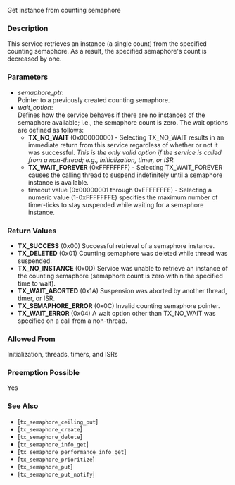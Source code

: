 Get instance from counting semaphore

### Description

This service retrieves an instance (a single count) from the specified counting semaphore. As a result, the specified semaphore's count is decreased by one.

### Parameters

- *semaphore_ptr*: <br>Pointer to a previously created counting semaphore.
- *wait_option*: <br>Defines how the service behaves if there are no instances of the semaphore available; i.e., the semaphore count is zero. The wait options are defined as follows:
  - **TX_NO_WAIT** (0x00000000) - Selecting TX_NO_WAIT results in an immediate return from this service regardless of whether or not it was successful. *This is the only valid option if the service is called from a non-thread; e.g., initialization, timer, or ISR.*
  - **TX_WAIT_FOREVER** (0xFFFFFFFF) - Selecting TX_WAIT_FOREVER causes the calling thread to suspend indefinitely until a semaphore instance is available.
  - timeout value (0x00000001 through 0xFFFFFFFE) - Selecting a numeric value (1-0xFFFFFFFE) specifies the maximum number of timer-ticks to stay suspended while waiting for a semaphore instance.

### Return Values

- **TX_SUCCESS** (0x00) Successful retrieval of a semaphore instance.
- **TX_DELETED** (0x01) Counting semaphore was deleted while thread was suspended.
- **TX_NO_INSTANCE** (0x0D) Service was unable to retrieve an instance of the counting semaphore (semaphore count is zero within the specified time to wait).
- **TX_WAIT_ABORTED** (0x1A) Suspension was aborted by another thread, timer, or ISR.
- **TX_SEMAPHORE_ERROR** (0x0C) Invalid counting semaphore pointer.
- **TX_WAIT_ERROR** (0x04) A wait option other than TX_NO_WAIT was specified on a call from a non-thread.

### Allowed From

Initialization, threads, timers, and ISRs

### Preemption Possible

Yes

### See Also

- [`tx_semaphore_ceiling_put`]
- [`tx_semaphore_create`]
- [`tx_semaphore_delete`]
- [`tx_semaphore_info_get`]
- [`tx_semaphore_performance_info_get`]
- [`tx_semaphore_prioritize`]
- [`tx_semaphore_put`]
- [`tx_semaphore_put_notify`]

